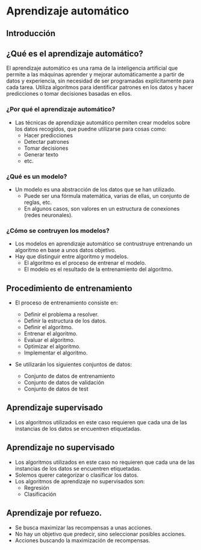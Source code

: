 # Aprendizaje automático

## Introducción

## ¿Qué es el aprendizaje automático?
El aprendizaje automático es una rama de la inteligencia artificial que permite a las máquinas aprender y mejorar automáticamente a partir de datos y experiencia, sin necesidad de ser programadas explícitamente para cada tarea. Utiliza algoritmos para identificar patrones en los datos y hacer predicciones o tomar decisiones basadas en ellos.

### ¿Por qué el aprendizaje automático?
- Las técnicas de aprendizaje automático permiten crear modelos sobre los datos recogidos, que puedne utilizarse para cosas como:
    - Hacer predicciones
    - Detectar patrones
    - Tomar decisiones
    - Generar texto
    - etc.

### ¿Qué es un modelo?
- Un modelo es una abstracción de los datos que se han utilizado.
    - Puede ser una fórmula matemática, varias de ellas, un conjunto de reglas, etc.
    - En algunos casos, son valores en un estructura de conexiones (redes neuronales).
    

### ¿Cómo se contruyen los modelos?
- Los modelos en aprendizaje automático se contrustruye entrenando un algoritmo en base a unos datos objetivo.
- Hay que distinguir entre algoritmo y modelos.
    - El algoritmo es el proceso de entrenar el modelo.
    - El modelo es el resultado de la entrenamiento del algoritmo.

## Procedimiento de entrenamiento
- El proceso de entrenamiento consiste en:
    - Definir el problema a resolver.
    - Definir la estructura de los datos.
    - Definir el algoritmo.
    - Entrenar el algoritmo.
    - Evaluar el algoritmo.
    - Optimizar el algoritmo.
    - Implementar el algoritmo.

- Se utilizarán los siguientes conjuntos de datos:
    - Conjunto de datos de entrenamiento
    - Conjunto de datos de validación
    - Conjunto de datos de test

## Aprendizaje supervisado
- Los algoritmos utilizados en este caso requieren que cada una de las instancias de los datos se encuentren etiquetadas.

## Aprendizaje no supervisado
- Los algoritmos utilizados en este caso no requieren que cada una de las instancias de los datos se encuentren etiquetadas. 
- Solemos querer categorizar o clasificar los datos.
- Los algoritmos de aprendizaje no supervisados son:
    - Regresión
    - Clasificación

## Aprendizaje por refuezo.
- Se busca maximizar las recompensas a unas acciones.
- No hay un objetivo que predecir, sino seleccionar posibles acciones.
- Acciones buscando la maximización de recompensas.



